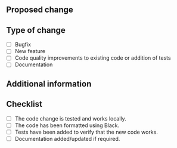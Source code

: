 ## Proposed change
<!--
  Describe the big picture of your changes here. If it fixes a bug
  or resolves a feature request, be sure to link to that issue.
-->


## Type of change
<!--
  What type of change does your PR introduces?
-->
- [ ] Bugfix
- [ ] New feature
- [ ] Code quality improvements to existing code or addition of tests
- [ ] Documentation

## Additional information
<!--
  Add any other context about your PR here.
-->

## Checklist
<!--
  Put an `x` in the boxes that apply. You can also fill these out after
  creating the PR. If you're unsure about any of them, don't hesitate to ask.
-->
- [ ] The code change is tested and works locally.
- [ ] The code has been formatted using Black.
- [ ] Tests have been added to verify that the new code works.
- [ ] Documentation added/updated if required.
